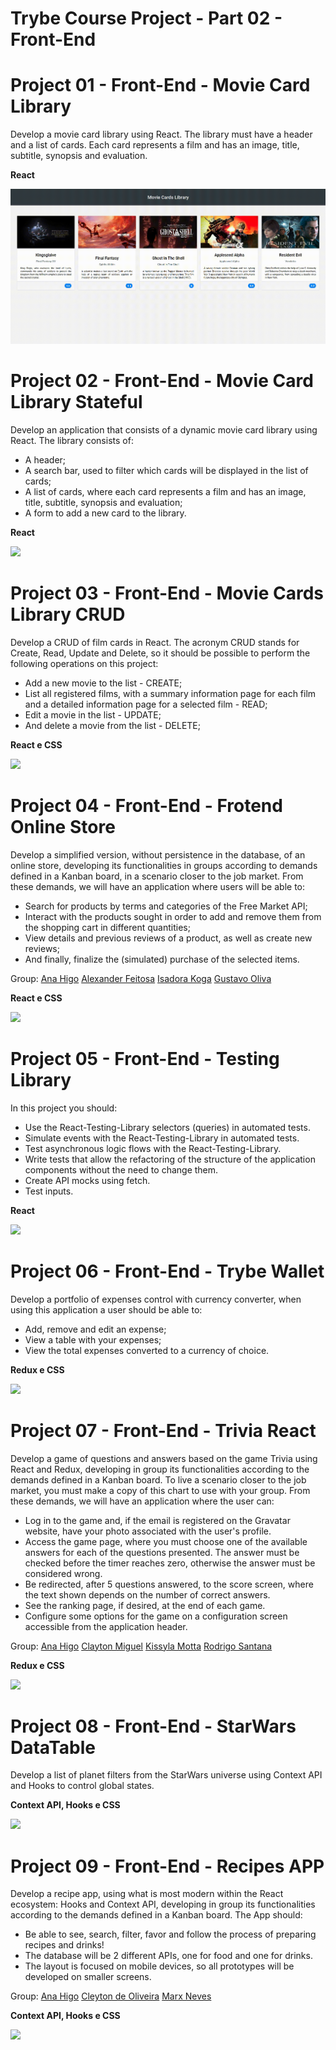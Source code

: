 # Trybe Course Project - Part 02 - Front-End
# Project 01 -  Front-End - Movie Card Library
Develop a movie card library using React. The library must have a header and a list of cards. Each card represents a film and has an image, title, subtitle, synopsis and evaluation.

**React**

![](/Gift_Projects/Project_01_Movie_Cards_Library.gif)

# Project 02 - Front-End - Movie Card Library Stateful
Develop an application that consists of a dynamic movie card library using React. The library consists of:
- A header;
- A search bar, used to filter which cards will be displayed in the list of cards;
- A list of cards, where each card represents a film and has an image, title, subtitle, synopsis and evaluation;
- A form to add a new card to the library.

**React**

![](/Gift_Projects/Project_02_Movie_Cards_Library_Stateful.gif)

# Project 03 - Front-End - Movie Cards Library CRUD
Develop a CRUD of film cards in React. The acronym CRUD stands for Create, Read, Update and Delete, so it should be possible to perform the following operations on this project:
- Add a new movie to the list - CREATE;
- List all registered films, with a summary information page for each film and a detailed information page for a selected film - READ;
- Edit a movie in the list - UPDATE;
- And delete a movie from the list - DELETE;

**React e CSS**

![](/Gift_Projects/Project_03_Movie_Cards_Library_CRUD.gif)

# Project 04 - Front-End - Frotend Online Store
Develop a simplified version, without persistence in the database, of an online store, developing its functionalities in groups according to demands defined in a Kanban board, in a scenario closer to the job market. From these demands, we will have an application where users will be able to:
- Search for products by terms and categories of the Free Market API;
- Interact with the products sought in order to add and remove them from the shopping cart in different quantities;
- View details and previous reviews of a product, as well as create new reviews;
- And finally, finalize the (simulated) purchase of the selected items.

Group: 
[Ana Higo](https://github.com/anahigo)
[Alexander Feitosa](https://github.com/AlexanderFeitosa)
[Isadora Koga](https://github.com/isakoga)
[Gustavo Oliva](https://github.com/TGus17)

**React e CSS**

![](/Gift_Projects/Project_04_Frotend_Online_Store.gif)

# Project 05 - Front-End - Testing Library
In this project you should:
- Use the React-Testing-Library selectors (queries) in automated tests.
- Simulate events with the React-Testing-Library in automated tests.
- Test asynchronous logic flows with the React-Testing-Library.
- Write tests that allow the refactoring of the structure of the application components without the need to change them.
- Create API mocks using fetch.
- Test inputs.

**React**

![](/Gift_Projects/Project_05_Project_React_Testing_Library.gif)

# Project 06 - Front-End - Trybe Wallet
Develop a portfolio of expenses control with currency converter, when using this application a user should be able to:
- Add, remove and edit an expense;
- View a table with your expenses;
- View the total expenses converted to a currency of choice.

**Redux e CSS**

![](/Gift_Projects/Project_06_Redux_Trybe_Wallet.gif)

# Project 07 - Front-End - Trivia React
Develop a game of questions and answers based on the game Trivia using React and Redux, developing in group its functionalities according to the demands defined in a Kanban board. To live a scenario closer to the job market, you must make a copy of this chart to use with your group. From these demands, we will have an application where the user can:
- Log in to the game and, if the email is registered on the Gravatar website, have your photo associated with the user's profile.
- Access the game page, where you must choose one of the available answers for each of the questions presented. The answer must be checked before the timer reaches zero, otherwise the answer must be considered wrong.
- Be redirected, after 5 questions answered, to the score screen, where the text shown depends on the number of correct answers.
- See the ranking page, if desired, at the end of each game.
- Configure some options for the game on a configuration screen accessible from the application header.

Group: 
[Ana Higo](https://github.com/anahigo)
[Clayton Miguel](https://github.com/Clayton1805)
[Kissyla Motta](https://github.com/mottak)
[Rodrigo Santana](https://github.com/rodrigodesantanaribeiro)

**Redux e CSS**

![](/Gift_Projects/Project_07_Trivia_React_Redux.gif)

# Project 08 - Front-End - StarWars DataTable
Develop a list of planet filters from the StarWars universe using Context API and Hooks to control global states.

**Context API, Hooks e CSS**

![](/Gift_Projects/Project_08_StarWars_DataTable_Hooks.gif)

# Project 09 - Front-End - Recipes APP
Develop a recipe app, using what is most modern within the React ecosystem: Hooks and Context API, developing in group its functionalities according to the demands defined in a Kanban board.
The App should:
- Be able to see, search, filter, favor and follow the process of preparing recipes and drinks!
- The database will be 2 different APIs, one for food and one for drinks.
- The layout is focused on mobile devices, so all prototypes will be developed on smaller screens.

Group: 
[Ana Higo](https://github.com/anahigo)
[Cleyton de Oliveira](https://github.com/cleytonoliveira)
[Marx Neves](https://github.com/Marxneves)

**Context API, Hooks e CSS**

![](/Gift_Projects/Project_09_Recipes_APP.gif)

